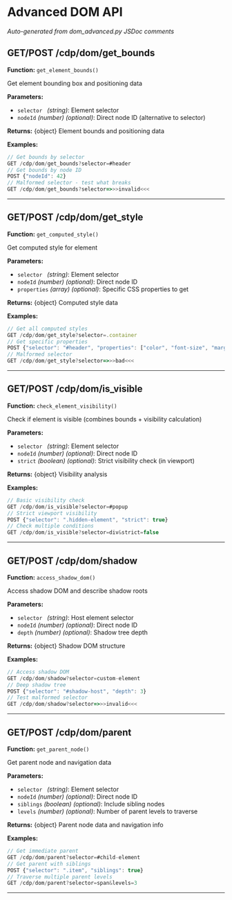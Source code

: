 # Advanced DOM API

*Auto-generated from dom_advanced.py JSDoc comments*

## GET/POST /cdp/dom/get_bounds

**Function:** `get_element_bounds()`

Get element bounding box and positioning data

**Parameters:**
- `selector ` *(string)*: Element selector
- `nodeId` *(number)* *(optional)*: Direct node ID (alternative to selector)

**Returns:** {object} Element bounds and positioning data

**Examples:**
```javascript
// Get bounds by selector
GET /cdp/dom/get_bounds?selector=#header
// Get bounds by node ID
POST {"nodeId": 42}
// Malformed selector - test what breaks
GET /cdp/dom/get_bounds?selector=>>>invalid<<<
```

---

## GET/POST /cdp/dom/get_style

**Function:** `get_computed_style()`

Get computed style for element

**Parameters:**
- `selector ` *(string)*: Element selector
- `nodeId` *(number)* *(optional)*: Direct node ID
- `properties` *(array)* *(optional)*: Specific CSS properties to get

**Returns:** {object} Computed style data

**Examples:**
```javascript
// Get all computed styles
GET /cdp/dom/get_style?selector=.container
// Get specific properties
POST {"selector": "#header", "properties": ["color", "font-size", "margin"]}
// Malformed selector
GET /cdp/dom/get_style?selector=>>>bad<<<
```

---

## GET/POST /cdp/dom/is_visible

**Function:** `check_element_visibility()`

Check if element is visible (combines bounds + visibility calculation)

**Parameters:**
- `selector ` *(string)*: Element selector
- `nodeId` *(number)* *(optional)*: Direct node ID
- `strict` *(boolean)* *(optional)*: Strict visibility check (in viewport)

**Returns:** {object} Visibility analysis

**Examples:**
```javascript
// Basic visibility check
GET /cdp/dom/is_visible?selector=#popup
// Strict viewport visibility
POST {"selector": ".hidden-element", "strict": true}
// Check multiple conditions
GET /cdp/dom/is_visible?selector=div&strict=false
```

---

## GET/POST /cdp/dom/shadow

**Function:** `access_shadow_dom()`

Access shadow DOM and describe shadow roots

**Parameters:**
- `selector ` *(string)*: Host element selector
- `nodeId` *(number)* *(optional)*: Direct node ID
- `depth` *(number)* *(optional)*: Shadow tree depth

**Returns:** {object} Shadow DOM structure

**Examples:**
```javascript
// Access shadow DOM
GET /cdp/dom/shadow?selector=custom-element
// Deep shadow tree
POST {"selector": "#shadow-host", "depth": 3}
// Test malformed selector
GET /cdp/dom/shadow?selector=>>>invalid<<<
```

---

## GET/POST /cdp/dom/parent

**Function:** `get_parent_node()`

Get parent node and navigation data

**Parameters:**
- `selector ` *(string)*: Element selector
- `nodeId` *(number)* *(optional)*: Direct node ID
- `siblings` *(boolean)* *(optional)*: Include sibling nodes
- `levels` *(number)* *(optional)*: Number of parent levels to traverse

**Returns:** {object} Parent node data and navigation info

**Examples:**
```javascript
// Get immediate parent
GET /cdp/dom/parent?selector=#child-element
// Get parent with siblings
POST {"selector": ".item", "siblings": true}
// Traverse multiple parent levels
GET /cdp/dom/parent?selector=span&levels=3
```

---

